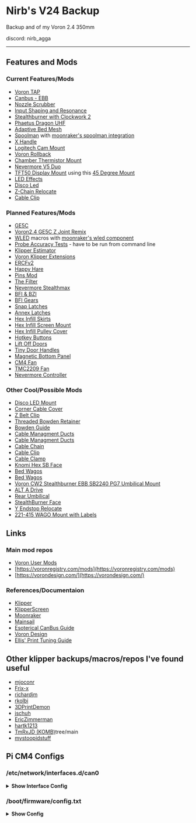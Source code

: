 # Nirb's V24 Backup
Backup and of my Voron 2.4 350mm 

discord: nirb_agga

---
## Features and Mods

### Current Features/Mods
- [Voron TAP](https://github.com/VoronDesign/Voron-Tap)
- [Canbus - EBB](https://github.com/bigtreetech/EBB)
- [Nozzle Scrubber](https://github.com/tronfu/Voron-Mods/tree/main/Servo_Nozzle_Brush)
- [Input Shaping and Resonance](https://github.com/Frix-x/klippain-shaketune)
- [Stealthburner with Clockwork 2](https://vorondesign.com/voron_stealthburner)
- [Phaetus Dragon UHF](https://www.phaetus.com/products/dragon-hotend-%C2%AE-uhf)
- [Adaptive Bed Mesh](https://www.klipper3d.org/Bed_Mesh.html#adaptive-meshes)  
- [Spoolman](https://github.com/Donkie/Spoolman) with [moonraker's spoolman integration](https://moonraker.readthedocs.io/en/latest/configuration/#spoolman)
- [X Handle](https://www.printables.com/model/826183-voron-24-trident-side-handles)
- [Logitech Cam Mount](https://github.com/VoronDesign/VoronUsers/tree/main/printer_mods/Iakabos/C920_mount)
- [Voron Rollback](https://www.printables.com/model/408015-voron-rollback-stands)
- [Chamber Thermistor Mount](https://www.printables.com/model/410596-voron-chamber-thermistor-mount-2020-extrusion)
- [Nevermore V5 Duo](https://github.com/nevermore3d/Nevermore_Micro)
- [TFT50 Display Mount](https://mods.vorondesign.com/details/Go1zR41hCwy0C1qRubOIcQ) using this [45 Degree Mount](https://www.teamfdm.com/files/file/491-pitft50-45-degree-mount/)
- [LED Effects](https://github.com/julianschill/klipper-led_effect)
- [Disco Led](https://github.com/VoronDesign/Voron-Hardware/blob/master/Daylight/README.md)
- [Z-Chain Relocate](https://www.printables.com/model/279739-voron-can-bus-z-chain-move)
- [Cable Clip](https://www.printables.com/model/824832-f3d-parametric-voron-umbilical-cable-clamp-for-cus)

### Planned Features/Mods
- [GE5C](https://github.com/VoronDesign/VoronUsers/tree/master/printer_mods/hartk1213/Voron2.4_GE5C)
- [Voron2.4 GE5C Z Joint Remix](https://www.printables.com/model/486683-voron24-ge5c-z-joint-remix)
- [WLED](https://kno.wled.ge/) macros with [moonraker's wled component](https://moonraker.readthedocs.io/en/latest/configuration/#wled)
- [Probe Accuracy Tests](https://github.com/sporkus/probe_accuracy_tests) - have to be run from command line
- [Klipper Estimator](https://github.com/Annex-Engineering/klipper_estimator)
- [Voron Klipper Extensions](https://github.com/voidtrance/voron-klipper-extensions)
- [ERCFv2](https://github.com/Enraged-Rabbit-Community/ERCF_v2)
- [Happy Hare](https://github.com/moggieuk/Happy-Hare)
- [Pins Mod](https://mods.vorondesign.com/details/C8XJJ0fBGfBFKQZctjKeA)
- [The Filter](https://github.com/nateb16/VoronUsers/tree/master/printer_mods/nateb16/THE_FILTER)
- [Nevermore Stealthmax](https://github.com/nevermore3d/StealthMax)
- [BFI & BZI](https://github.com/clee/VoronBFI)
- [BFI Gears](https://github.com/Diyshift/3D-Printer/tree/main/BFI%20Gears)
- [Snap Latches](https://www.printables.com/model/172368-voron-24-filament-latch-or-any-2020-extrusion)
- [Annex Latches](https://github.com/Annex-Engineering/Annex-Engineering_User_Mods/tree/main/Printers/All_Printers/annex_dev-Panel_2020_Clips_and_Hinges)
- [Hex Infill Skirts](https://www.printables.com/model/474406-voron-24-skirts-with-hex-infill-250-300-and-350mm-/comments/925640)
- [Hex Infill Screen Mount](https://www.printables.com/model/488819-voron-24-touch-screen-housing-for-btt-pi-tft50-v20/comments)
- [Hex Infill Pulley Cover](https://www.printables.com/model/477809-voron-24-z-axis-pulley-covers-hex-infill/collections)
- [Hotkey Buttons](https://github.com/FYSETC/Hotkey)
- [Lift Off Doors](https://www.printables.com/model/302551-lift-off-hinges-for-voron-trident-or-v2)
- [Tiny Door Handles](https://www.printables.com/model/371814-tiny-door-handles-for-voron-24/remixes)
- [Magnetic Bottom Panel](https://github.com/VoronDesign/VoronUsers/tree/main/printer_mods/hernsl/bottom_panel_mag_clip)
- [CM4 Fan](https://www.printables.com/model/610504-raspberry-pi-cm4-40mm-fan-mount)
- [TMC2209 Fan](https://www.printables.com/model/825643-super-cool-btt-manta-m8p-5015-fan-channel/files)
- [Nevermore Controller](https://github.com/SanaaHamel/nevermore-controller)

### Other Cool/Possible Mods
- [Disco LED Mount](https://www.printables.com/model/753475-daylightdiscorainbow-on-a-stick-matchstick-mounts-)
- [Corner Cable Cover](https://github.com/VoronDesign/VoronUsers/tree/main/printer_mods/samwiseg0/corner_cable_hide)
- [Z Belt Clip](https://github.com/VoronDesign/VoronUsers/tree/main/printer_mods/ChenTheDesignMaker/Z_Belt_Clip)
- [Threaded Bowden Retainer](https://www.printables.com/model/504999-voron-24-threaded-bowden-retainer)
- [Bowden Guide](https://github.com/VoronDesign/VoronUsers/tree/main/printer_mods/Galvanic/Bowden_Tube_Guide)
- [Cable Managment Ducts](https://www.printables.com/model/542506-voron-cable-management)
- [Cable Managment Ducts](https://www.printables.com/model/502306-remix-of-ryandams-cable-management-duct-for-voron-)
- [Cable Chain](https://www.printables.com/model/314922-printable-cable-chain)
- [Cable Clip](https://www.printables.com/model/741489-bowden-tube-and-canbus-usb-cable-support-clips/remixes)
- [Cable Clamp](https://www.printables.com/model/445945-voron-cable-clamp-umbilical-mod-canbus)
- [Knomi Hex SB Face](https://www.printables.com/model/820733-quadrahex-knomi-2-stealthburner-faceplate)
- [Bed Wagos](https://github.com/VoronDesign/VoronUsers/tree/main/printer_mods/deepfriedheroin/v2_bed_wagos)
- [Bed Wagos](https://www.printables.com/model/627756-wago-221-412-413-and-415-mounts-for-2020-extrusion)
- [Voron CW2 Stealthburner EBB SB2240 PG7 Umbilical Mount](https://www.printables.com/model/463220-voron-cw2-stealthburner-ebb-sb2240-pg7-umbilical-m)
- [ALT A Drive](https://www.printables.com/model/235931-voron-trident-a-drive-cable-cover-with-pg7-cable-g)
- [Rear Umbilical](https://www.printables.com/model/363657-voron-v24-rear-umbilical)
- [StealthBurner Face](https://www.printables.com/model/225153-voron-stealthburner-face)
- [Y Endstop Relocate](https://www.printables.com/model/366481-voron-24-endstop-y-relocation-can-mod)
- [221-415 WAGO Mount with Labels](https://www.printables.com/model/480874-221-415-wago-mount-with-labels-remix)

## Links

### Main mod repos
- [Voron User Mods](https://github.com/VoronDesign/VoronUsers/tree/master/printer_mods)  
- [https://voronregistry.com/mods](https://voronregistry.com/mods)  
- [https://vorondesign.com/](https://vorondesign.com/)  

### References/Documentaion
- [Klipper](https://www.klipper3d.org/)
- [KlipperScreen](https://klipperscreen.readthedocs.io/en/latest/)
- [Moonraker](https://moonraker.readthedocs.io/en/latest/)
- [Mainsail](https://docs.mainsail.xyz/)
- [Esoterical CanBus Guide](https://canbus.esoterical.online/Getting_Started.html)
- [Voron Design](https://docs.vorondesign.com/)
- [Ellis' Print Tuning Guide](https://ellis3dp.com/Print-Tuning-Guide/)

## Other klipper backups/macros/repos I've found useful
- [mjoconr](https://github.com/mjoconr/Voron2.4-Config)
- [Frix-x](https://github.com/Frix-x/klippain)
- [richardjm](https://github.com/richardjm/voronpi-klipper-backup) 
- [rkolbi](https://github.com/rkolbi/voron2.4)
- [3DPrintDemon](https://github.com/3DPrintDemon/Demon_Klipper_Essentials_Unified)
- [jschuh](https://github.com/jschuh/klipper-macros)
- [EricZimmerman](https://github.com/EricZimmerman/VoronTools)
- [hartk1213](https://github.com/hartk1213)
- [TmRxJD (KOMB)](https://github.com/TmRxJD/KOMB/)tree/main
- [mystoopidstuff](https://www.printables.com/@MyStoopidStuff)

## Pi CM4 Configs

### /etc/network/interfaces.d/can0
<details><summary><b>Show Interface Config</b></summary>

```
allow-hotplug can0
iface can0 can static
    bitrate 1000000
    up ifconfig $IFACE txqueuelen 1024
    pre-up ip link set can0 type can bitrate 1000000
    pre-up ip link set can0 txqueuelen 1024
```
</details>

### /boot/firmware/config.txt
<details><summary><b>Show Config</b></summary>

```
# For more options and information see
# http://rptl.io/configtxt
# Some settings may impact device functionality. See link above for details
#oscillator=8000000
#tmp wifi off
dtoverlay=disable-wifi
# Uncomment some or all of these to enable the optional hardware interfaces
#dtparam=i2c_arm=on
#dtparam=i2s=on
dtparam=spi=on
# Enable USB
#dtoverlay=dwc2,dr_mode=host
# Enable audio (loads snd_bcm2835)
#dtparam=audio=on

# Additional overlays and parameters are documented
# /boot/firmware/overlays/README

# Automatically load overlays for detected cameras
camera_auto_detect=1

# Automatically load overlays for detected DSI displays
#display_auto_detect=1

# Automatically load initramfs files, if found
auto_initramfs=1

# Enable DRM VC4 V3D driver
dtoverlay=vc4-fkms-v3d
#max_framebuffers=2

# Don't have the firmware create an initial video= setting in cmdline.txt.
# Use the kernel's default instead.
disable_fw_kms_setup=1

# Run in 64-bit mode
arm_64bit=1

# Disable compensation for displays with overscan
disable_overscan=1

# Run as fast as firmware / board allows
arm_boost=1

[cm4]
# Enable host mode on the 2711 built-in XHCI USB controller.
# This line should be removed if the legacy DWC2 controller is required
# (e.g. for USB device mode) or if USB support is not required.
otg_mode=1

[all]

```
</details>
